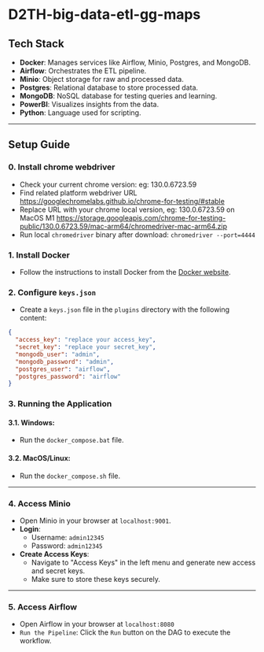 # D2TH-big-data-etl-gg-maps

## Tech Stack
- **Docker**: Manages services like Airflow, Minio, Postgres, and MongoDB.
- **Airflow**: Orchestrates the ETL pipeline.
- **Minio**: Object storage for raw and processed data.
- **Postgres**: Relational database to store processed data.
- **MongoDB**: NoSQL database for testing queries and learning.
- **PowerBI**: Visualizes insights from the data.
- **Python**: Language used for scripting.

---

## Setup Guide

### 0. Install chrome webdriver
- Check your current chrome version: eg: 130.0.6723.59
- Find related platform webdriver URL https://googlechromelabs.github.io/chrome-for-testing/#stable
- Replace URL with your chrome local version, eg: 130.0.6723.59 on MacOS M1 https://storage.googleapis.com/chrome-for-testing-public/130.0.6723.59/mac-arm64/chromedriver-mac-arm64.zip
- Run local `chromedriver` binary after download: `chromedriver --port=4444`

### 1. Install Docker
- Follow the instructions to install Docker from the [Docker website](https://www.docker.com/).

### 2. Configure `keys.json`
- Create a `keys.json` file in the `plugins` directory with the following content:

```json
{
  "access_key": "replace your access_key",
  "secret_key": "replace your secret_key",
  "mongodb_user": "admin",
  "mongodb_password": "admin",
  "postgres_user": "airflow",
  "postgres_password": "airflow"
}
```

### 3. Running the Application

#### 3.1. Windows:
- Run the `docker_compose.bat` file.

#### 3.2. MacOS/Linux:
- Run the `docker_compose.sh` file.

---

### 4. Access Minio
- Open Minio in your browser at `localhost:9001`.
- **Login**: 
  - Username: `admin12345`
  - Password: `admin12345`
- **Create Access Keys**:
  - Navigate to "Access Keys" in the left menu and generate new access and secret keys.
  - Make sure to store these keys securely.

---

### 5. Access Airflow
- Open Airflow in your browser at `localhost:8080`
- `Run the Pipeline`: Click the `Run` button on the DAG to execute the workflow.